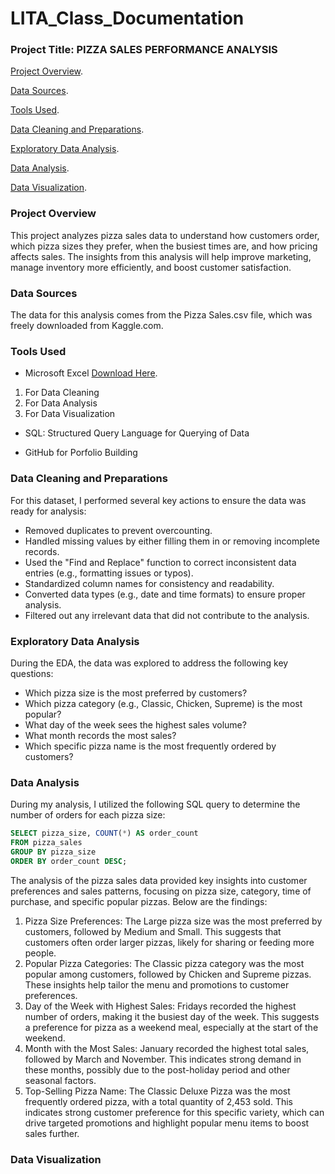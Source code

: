 # LITA_Class_Documentation
### Project Title: PIZZA SALES PERFORMANCE ANALYSIS

[Project Overview](#project-overview).

[Data Sources](#data-sources).

[Tools Used](#tools-used).

[Data Cleaning and Preparations](#data-cleaning-and-preparations).

[Exploratory Data Analysis](#exploratory-data-analysis).

[Data Analysis](#data-analysis).

[Data Visualization](data-visualization).

### Project Overview

This project analyzes pizza sales data to understand how customers order, which pizza sizes they prefer, when the busiest times are, and how pricing affects sales. The insights from this analysis will help improve marketing, manage inventory more efficiently, and boost customer satisfaction.

### Data Sources  

The data for this analysis comes from the Pizza Sales.csv file, which was freely downloaded from Kaggle.com.

### Tools Used

- Microsoft Excel [Download Here](https://www.mircosoft.com).

1. For Data Cleaning
2. For Data Analysis
3. For Data Visualization
   
- SQL: Structured Query Language for Querying of Data
  
- GitHub for Porfolio Building

### Data Cleaning and Preparations

For this dataset, I performed several key actions to ensure the data was ready for analysis:

- Removed duplicates to prevent overcounting.
- Handled missing values by either filling them in or removing incomplete records.
- Used the "Find and Replace" function to correct inconsistent data entries (e.g., formatting issues or typos).
- Standardized column names for consistency and readability.
- Converted data types (e.g., date and time formats) to ensure proper analysis.
- Filtered out any irrelevant data that did not contribute to the analysis.

### Exploratory Data Analysis

During the EDA, the data was explored to address the following key questions:

- Which pizza size is the most preferred by customers?
- Which pizza category (e.g., Classic, Chicken, Supreme) is the most popular?
- What day of the week sees the highest sales volume?
- What month records the most sales?
- Which specific pizza name is the most frequently ordered by customers?

### Data Analysis

During my analysis, I utilized the following SQL query to determine the number of orders for each pizza size: 

```SQL
SELECT pizza_size, COUNT(*) AS order_count
FROM pizza_sales
GROUP BY pizza_size
ORDER BY order_count DESC;
```

The analysis of the pizza sales data provided key insights into customer preferences and sales patterns, focusing on pizza size, category, time of purchase, and specific popular pizzas. Below are the findings:

1. Pizza Size Preferences: The Large pizza size was the most preferred by customers, followed by Medium and Small. This suggests that customers often order larger pizzas, likely for sharing or feeding more people.
2. Popular Pizza Categories: The Classic pizza category was the most popular among customers, followed by Chicken and Supreme pizzas. These insights help tailor the menu and promotions to customer preferences.
3. Day of the Week with Highest Sales: Fridays recorded the highest number of orders, making it the busiest day of the week. This suggests a preference for pizza as a weekend meal, especially at the start of the weekend.
4. Month with the Most Sales: January recorded the highest total sales, followed by March and November. This indicates strong demand in these months, possibly due to the post-holiday period and other seasonal factors.
5. Top-Selling Pizza Name: The Classic Deluxe Pizza was the most frequently ordered pizza, with a total quantity of 2,453 sold. This indicates strong customer preference for this specific variety, which can drive targeted promotions and highlight popular menu items to boost sales further.

### Data Visualization





